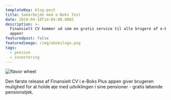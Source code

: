 ```yaml
---
templateKey: blog-post
title: Samarbejde med e-Boks Test
date: 2019-04-10T14:04:00.000Z
description: >-
  Finansielt CV kommer ud som en gratis service til alle brugere af e-Boks Plus
  appen!  
featuredpost: false
featuredimage: /img/ebokslogo.png
tags:
  - pension
  - investering
---
```

![flavor wheel](/img/ebokslogo.png)

Den første release af Finansielt CV i e-Boks Plus appen giver brugeren mulighed for at holde øje med udviklingen i sine pensioner - gratis løbende pensionstjek.
